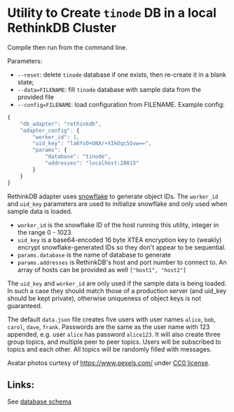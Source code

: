 # Utility to Create `tinode` DB in a local RethinkDB Cluster

Compile then run from the command line.

Parameters:
 - `--reset`: delete `tinode` database if one exists, then re-create it in a blank state;
 - `--data=FILENAME`: fill `tinode` database with sample data from the provided file
 - `--config=FILENAME`: load configuration from FILENAME. Example config:
```js
{
	"db_adapter": "rethinkdb",
	"adapter_config": {
		"worker_id": 1,
		"uid_key": "la6YsO+bNX/+XIkOqc5Svw==",
		"params": {
			"database": "tinode",
			"addresses": "localhost:28015"
		}
	}
}
 ```
 
RethinkDB adapter uses [snowflake](http://github.com/tinode/snowflake/) to generate object IDs. The `worker_id` and `uid_key` parameters are used to initialize snowflake and only used when sample data is loaded.
  - `worker_id` is the snowflake ID of the host running this utility, integer in the range 0 - 1023
  - `uid_key` is a base64-encoded 16 byte XTEA encryption key to (weakly) encrypt snowflake-generated IDs so they don't appear to be sequential.
  - `params.database` is the name of database to generate
  - `params.addresses` is RethinkDB's host and port number to connect to. An array of hosts can be provided as well `["host1", "host2"]`

The `uid_key` and `worker_id` are only used if the sample data is being loaded. In such a case they should match those of a production server (and uid_key should be kept private), otherwise uniqueness of object keys is not guaranteed.

The default `data.json` file creates five users with user names `alice`, `bob`, `carol`, `dave`, `frank`. Passwords are the same as the user name with 123 appended, e.g. user `alice` has password `alice123`. It will also create three group topics, and multiple peer to peer topics. Users will be subscribed to topics and each other. All topics will be randomly filled with messages.

Avatar photos curtesy of https://www.pexels.com/ under [CC0 license](https://www.pexels.com/photo-license/).

## Links:

See [database schema](https://github.com/tinode/chat/tree/master/server/dbschema.md)
